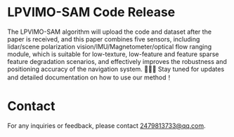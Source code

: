 # LPVIMO-SAM Code Release
The LPVIMO-SAM algorithm will upload the code and dataset after the paper is received, and this paper combines five sensors, including lidar/scene polarization vision/IMU/Magnetometer/optical flow ranging module, which is suitable for low-texture, low-feature and feature sparse feature degradation scenarios, and effectively improves the robustness and positioning accuracy of the navigation system. 🚀🚀🚀 Stay tuned for updates and detailed documentation on how to use our method！
# Contact
For any inquiries or feedback, please contact 2479813733@qq.com.
